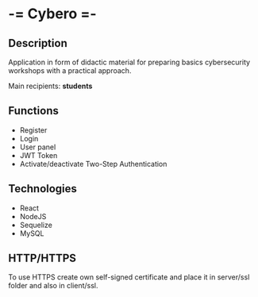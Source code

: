 # -= Cybero =-

## Description

Application in form of didactic material for preparing basics cybersecurity workshops with a practical approach.

Main recipients: **students**

## Functions

- Register
- Login
- User panel
- JWT Token
- Activate/deactivate Two-Step Authentication

## Technologies

- React
- NodeJS
- Sequelize
- MySQL

## HTTP/HTTPS

To use HTTPS create own self-signed certificate and place it in server/ssl folder and also in client/ssl.
